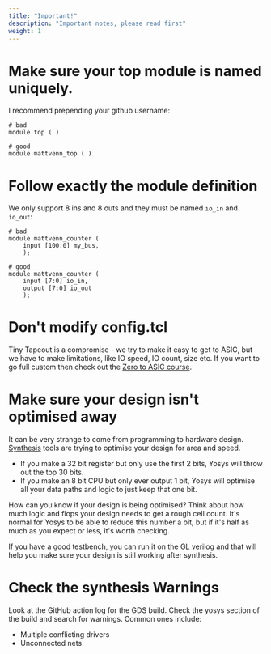 ```yaml
---
title: "Important!"
description: "Important notes, please read first"
weight: 1
---
```


# Make sure your top module is named uniquely.

I recommend prepending your github username:

    # bad
    module top ( )

    # good
    module mattvenn_top ( )

# Follow exactly the module definition

We only support 8 ins and 8 outs and they must be named `io_in` and `io_out`:

    # bad
    module mattvenn_counter (
        input [100:0] my_bus,
        );

    # good
    module mattvenn_counter (
        input [7:0] io_in,
        output [7:0] io_out
        );

# Don't modify config.tcl

Tiny Tapeout is a compromise - we try to make it easy to get to ASIC, but we have to make limitations, like
IO speed, IO count, size etc. If you want to go full custom then check out the [Zero to ASIC course](https://zerotoasiccourse.com).

# Make sure your design isn't optimised away

It can be very strange to come from programming to hardware design. 
[Synthesis](https://www.zerotoasiccourse.com/terminology/synthesis/) tools are trying to optimise your design for area and speed.

* If you make a 32 bit register but only use the first 2 bits, Yosys will throw out the top 30 bits.
* If you make an 8 bit CPU but only ever output 1 bit, Yosys will optimise all your data paths and logic to just keep that one bit.

How can you know if your design is being optimised? Think about how much logic and flops your design needs to get a rough cell count. It's normal for Yosys to be able to reduce this number a bit, but if it's half as much as you expect or less, it's worth checking.

If you have a good testbench, you can run it on the [GL verilog](/hdl/fpga_vs_asic/#testing) and that will help you make sure your design is still working after synthesis.

# Check the synthesis Warnings

Look at the GitHub action log for the GDS build. Check the yosys section of the build and search for warnings. Common ones include:

* Multiple conflicting drivers
* Unconnected nets
